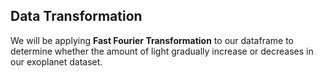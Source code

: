 ## Data Transformation

We will be applying **Fast Fourier Transformation** to our dataframe to determine
whether the amount of light gradually increase or decreases in our exoplanet
dataset.
